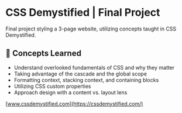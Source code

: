 # CSS Demystified | Final Project

Final project styling a 3-page website, utilizing concepts taught in CSS Demystified.

## 🔎 Concepts Learned
- Understand overlooked fundamentals of CSS and why they matter
- Taking advantage of the cascade and the global scope
- Formatting context, stacking context, and containing blocks
- Utilizing CSS custom properties
- Approach design with a content vs. layout lens

[www.cssdemystified.com](https://cssdemystified.com/)
